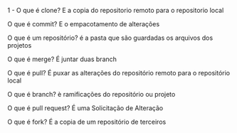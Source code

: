 1 - O que é clone?
E a  copia do repositorio remoto para o repositorio local

O que é commit?
E o empacotamento de alterações

O que é um repositório?
 é a pasta que são guardadas os arquivos dos projetos

 O que é merge?
 É juntar duas branch

 O que é pull?
 É puxar as alterações do repositório remoto para o repositório local

 O que é branch?
 è ramificações do repositório ou projeto

 O que é pull request?
É uma Solicitação de Alteração

O que é fork?
É a copia de um repositório de terceiros